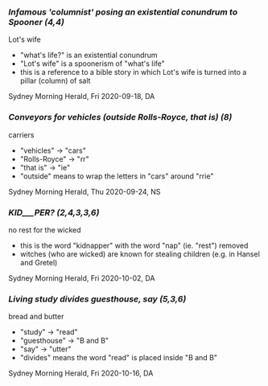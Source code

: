 ### _Infamous 'columnist' posing an existential conundrum to Spooner (4,4)_
Lot's wife
 - "what's life?" is an existential conundrum
 - "Lot's wife" is a spoonerism of "what's life"
 - this is a reference to a bible story in which Lot's wife is turned into a pillar (column) of salt

Sydney Morning Herald, Fri 2020-09-18, DA


### _Conveyors for vehicles (outside Rolls-Royce, that is) (8)_
carriers
 - "vehicles" -> "cars"
 - "Rolls-Royce" -> "rr"
 - "that is" -> "ie"
 - "outside" means to wrap the letters in "cars" around "rrie"

Sydney Morning Herald, Thu 2020-09-24, NS

### _KID___PER? (2,4,3,3,6)_
no rest for the wicked
 - this is the word "kidnapper" with the word "nap" (ie. "rest") removed
 - witches (who are wicked) are known for stealing children (e.g. in Hansel and Gretel)

Sydney Morning Herald, Fri 2020-10-02, DA

### _Living study divides guesthouse, say (5,3,6)_
bread and butter
 - "study" -> "read"
 - "guesthouse" -> "B and B"
 - "say" -> "utter"
 - "divides" means the word "read" is placed inside "B and B"

Sydney Morning Herald, Fri 2020-10-16, DA
